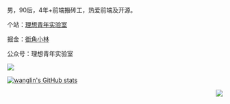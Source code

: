男，90后，4年+前端搬砖工，热爱前端及开源。

个站：[理想青年实验室](http://lxqnsys.com/)

掘金：[街角小林](https://juejin.cn/user/325111170756279/posts)

公众号：理想青年实验室

![](http://assets.lxqnsys.com/WechatIMG875%20%284%29.png)

[![wanglin's GitHub stats](https://github-readme-stats.vercel.app/api?username=wanglin2&hide=contribs,prs,issues&include_all_commits=true&locale=cn)](https://github.com/anuraghazra/github-readme-stats)

<img align="right" src="https://github-readme-stats.vercel.app/api?username=wanglin2&hide=contribs,prs,issues&include_all_commits=true&locale=cn)](https://github.com/anuraghazra/github-readme-stats" />
